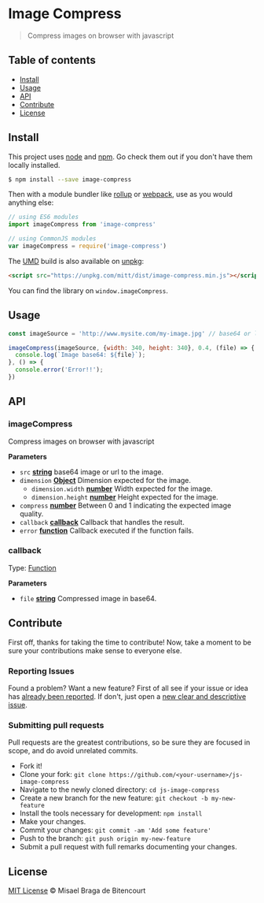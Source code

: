 # Image Compress

> Compress images on browser with javascript

## Table of contents

-   [Install](#install)
-   [Usage](#usage)
-   [API](#api)
-   [Contribute](#contribute)
-   [License](#license)

## Install

This project uses [node](http://nodejs.org) and [npm](https://npmjs.com). Go check them out if you don't have them locally installed.

```sh
$ npm install --save image-compress
```

Then with a module bundler like [rollup](http://rollupjs.org/) or [webpack](https://webpack.js.org/), use as you would anything else:

```javascript
// using ES6 modules
import imageCompress from 'image-compress'

// using CommonJS modules
var imageCompress = require('image-compress')
```

The [UMD](https://github.com/umdjs/umd) build is also available on [unpkg](https://unpkg.com):

```html
<script src="https://unpkg.com/mitt/dist/image-compress.min.js"></script>
```

You can find the library on `window.imageCompress`.

## Usage

```javascript
const imageSource = 'http://www.mysite.com/my-image.jpg' // base64 or link

imageCompress(imageSource, {width: 340, height: 340}, 0.4, (file) => {
  console.log(`Image base64: ${file}`);
}, () => {
  console.error('Error!!');
})
```

## API

<!-- Generated by documentation.js. Update this documentation by updating the source code. -->

### imageCompress

Compress images on browser with javascript

**Parameters**

-   `src` **[string](https://developer.mozilla.org/en-US/docs/Web/JavaScript/Reference/Global_Objects/String)** base64 image or url to the image.
-   `dimension` **[Object](https://developer.mozilla.org/en-US/docs/Web/JavaScript/Reference/Global_Objects/Object)** Dimension expected for the image.
    -   `dimension.width` **[number](https://developer.mozilla.org/en-US/docs/Web/JavaScript/Reference/Global_Objects/Number)** Width expected for the image.
    -   `dimension.height` **[number](https://developer.mozilla.org/en-US/docs/Web/JavaScript/Reference/Global_Objects/Number)** Height expected for the image.
-   `compress` **[number](https://developer.mozilla.org/en-US/docs/Web/JavaScript/Reference/Global_Objects/Number)** Between 0 and 1 indicating the expected image quality.
-   `callback` **[callback](#callback)** Callback that handles the result.
-   `error` **[function](https://developer.mozilla.org/en-US/docs/Web/JavaScript/Reference/Statements/function)** Callback executed if the function fails.

### callback

Type: [Function](https://developer.mozilla.org/en-US/docs/Web/JavaScript/Reference/Statements/function)

**Parameters**

-   `file` **[string](https://developer.mozilla.org/en-US/docs/Web/JavaScript/Reference/Global_Objects/String)** Compressed image in base64.

## Contribute

First off, thanks for taking the time to contribute!
Now, take a moment to be sure your contributions make sense to everyone else.

### Reporting Issues

Found a problem? Want a new feature? First of all see if your issue or idea has [already been reported](../../issues).
If don't, just open a [new clear and descriptive issue](../../issues/new).

### Submitting pull requests

Pull requests are the greatest contributions, so be sure they are focused in scope, and do avoid unrelated commits.

-   Fork it!
-   Clone your fork: `git clone https://github.com/<your-username>/js-image-compress`
-   Navigate to the newly cloned directory: `cd js-image-compress`
-   Create a new branch for the new feature: `git checkout -b my-new-feature`
-   Install the tools necessary for development: `npm install`
-   Make your changes.
-   Commit your changes: `git commit -am 'Add some feature'`
-   Push to the branch: `git push origin my-new-feature`
-   Submit a pull request with full remarks documenting your changes.

## License

[MIT License](LICENSE) © Misael Braga de Bitencourt
